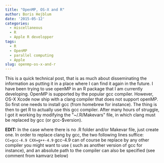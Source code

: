 ```yaml
---
title: "OpenMP, OS-X and R"
author: Boris Hejblum
date: '2015-05-12'
categories:
  - miscellaneous
  - R
  - Apple R developper
tags:
  - R
  - OpenMP
  - parallel computing
  - Apple 
slug: openmp-os-x-and-r
---
```


This is a quick technical post, that is as much about disseminating the information as putting it in a place where I can find it again in the future. I have been trying to use openMP in an R package that I am currently developing. OpenMP is supported by the popular gcc compiler. However, OS-X Xcode now ship with a clang compiler that does not support openMP. So first one needs to install gcc (from homebrew for instance). The thing is then to get R to actually use this gcc compiler. After many hours of struggle, I got it working by modifying the "~/.R/Makevars" file, in which clang must be replaced by gcc (or gcc-$version).

**EDIT:**
In the case where there is no .R folder and/or Makevar file, just create one. In order to replace clang by gcc, the two following lines suffice:
`
CC=gcc-4.9
CXX=g++-4.9
`
gcc-4.9 can of course be replace by any other compiler  you might want to use ( such as another version of gcc for instance), and an absolute path to the compiler can also be specified (see comment from kamvarz below)
